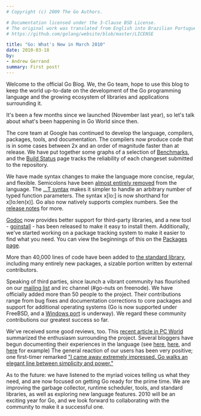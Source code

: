 ```yaml
---
# Copyright (c) 2009 The Go Authors.

# Documentation licensed under the 3-Clause BSD License.
# The original work was translated from English into Brazilian Portuguese.
# https://github.com/golang/website/blob/master/LICENSE

title: "Go: What's New in March 2010"
date: 2010-03-18
by:
- Andrew Gerrand
summary: First post!
---
```



Welcome to the official Go Blog. We, the Go team,
hope to use this blog to keep the world up-to-date on the development of
the Go programming language and the growing ecosystem of libraries and applications surrounding it.

It's been a few months since we launched (November last year),
so let's talk about what's been happening in Go World since then.

The core team at Google has continued to develop the language,
compilers, packages, tools, and documentation.
The compilers now produce code that is in some cases between 2x and an order
of magnitude faster than at release.
We have put together some graphs of a selection of [Benchmarks](http://godashboard.appspot.com/benchmarks),
and the [Build Status](http://godashboard.appspot.com/) page tracks the
reliability of each changeset submitted to the repository.

We have made syntax changes to make the language more concise,
regular, and flexible.
Semicolons have been [almost entirely removed](http://groups.google.com/group/golang-nuts/t/5ee32b588d10f2e9) from the language.
The [...T syntax](/doc/go_spec.html#Function_types)
makes it simpler to handle an arbitrary number of typed function parameters.
The syntax x[lo:] is now shorthand for x[lo:len(x)].
Go also now natively supports complex numbers.
See the [release notes](/doc/devel/release.html) for more.

[Godoc](/cmd/godoc/) now provides better support for
third-party libraries,
and a new tool - [goinstall](/cmd/goinstall) - has been
released to make it easy to install them.
Additionally, we've started working on a package tracking system to make
it easier to find what you need.
You can view the beginnings of this on the [Packages page](http://godashboard.appspot.com/package).

More than 40,000 lines of code have been added to [the standard library](/pkg/),
including many entirely new packages, a sizable portion written by external contributors.

Speaking of third parties, since launch a vibrant community has flourished
on our [mailing list](http://groups.google.com/group/golang-nuts/) and
irc channel (#go-nuts on freenode).
We have officially added more than 50 people to the project.
Their contributions range from bug fixes and documentation corrections to
core packages and support for additional operating systems (Go is now supported under FreeBSD,
and a [Windows port](http://code.google.com/p/go/wiki/WindowsPort) is underway).
We regard these community contributions our greatest success so far.

We've received some good reviews, too.  This [recent article in PC World](http://www.pcworld.idg.com.au/article/337773/google_go_captures_developers_imaginations/)
summarized the enthusiasm surrounding the project.
Several bloggers have begun documenting their experiences in the language
(see [here](http://golang.tumblr.com/),
[here](http://www.infi.nl/blog/view/id/47),
and [here](http://freecella.blogspot.com/2010/01/gospecify-basic-setup-of-projects.html)
for example)  The general reaction of our users has been very positive;
one first-timer remarked ["I came away extremely impressed. Go walks an elegant line between simplicity and power."](https://groups.google.com/group/golang-nuts/browse_thread/thread/5fabdd59f8562ed2)

As to the future: we have listened to the myriad voices telling us what they need,
and are now focused on getting Go ready for the prime time.
We are improving the garbage collector, runtime scheduler,
tools, and standard libraries, as well as exploring new language features.
2010 will be an exciting year for Go, and we look forward to collaborating
with the community to make it a successful one.
